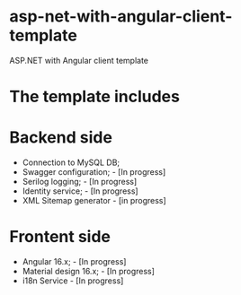 # asp-net-with-angular-client-template
ASP.NET with Angular client template

# The template includes
# Backend side
- Connection to MySQL DB;
- Swagger configuration; - [In progress]
- Serilog logging; - [In progress]
- Identity service; - [In progress]
- XML Sitemap generator - [in progress]

# Frontent side
- Angular 16.x; - [In progress]
- Material design 16.x; - [In progress]
- i18n Service - [In progress]
